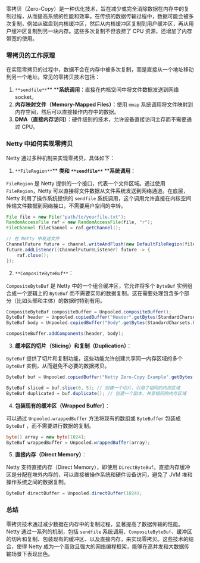 零拷贝（Zero-Copy）是一种优化技术，旨在减少或完全消除数据在内存中的复制过程，从而提高系统的性能和效率。在传统的数据传输过程中，数据可能会被多次复制，例如从磁盘到内核缓冲区，然后从内核缓冲区复制到用户缓冲区，再从用户缓冲区复制到另一块内存。这些多次复制不但浪费了 CPU 资源，还增加了内存带宽的使用。

### 零拷贝的工作原理
在实现零拷贝的过程中，数据不会在内存中被多次复制，而是直接从一个地址移动到另一个地址。常见的零拷贝技术包括：

1. `**sendfile**`** ****系统调用**：直接在内核空间中将文件数据发送到网络 socket。
2. **内存映射文件（Memory-Mapped Files）**：使用 `mmap` 系统调用将文件映射到内存空间，然后可以直接操作内存中的数据。
3. **DMA（直接内存访问）**：硬件级别的技术，允许设备直接访问主存而不需要通过 CPU。

### Netty 中如何实现零拷贝
Netty 通过多种机制来实现零拷贝，具体如下：

1. `**FileRegion**`** ****类和**** **`**sendfile**`** ****系统调用**：

`FileRegion` 是 Netty 提供的一个接口，代表一个文件区域。通过使用 `FileRegion`，Netty 可以直接将文件数据从文件系统发送到网络通道。在底层，Netty 利用了操作系统提供的 `sendfile` 系统调用，这个调用允许直接在内核空间传输文件数据到网络接口，不需要用户空间的中转。

```java
File file = new File("path/to/yourfile.txt");  
RandomAccessFile raf = new RandomAccessFile(file, "r");  
FileChannel fileChannel = raf.getChannel();  

// 在 Netty 中发送文件  
ChannelFuture future = channel.writeAndFlush(new DefaultFileRegion(fileChannel, 0, file.length()));  
future.addListener((ChannelFutureListener) future -> {  
    raf.close();  
});
```

2. `**CompositeByteBuf**`：

`CompositeByteBuf` 是 Netty 中的一个组合缓冲区，它允许将多个 `ByteBuf` 实例组合成一个逻辑上的 `ByteBuf` 而不需要实际的数据复制。这在需要处理包含多个部分（比如头部和主体）的数据时特别有用。

```java
CompositeByteBuf compositeBuffer = Unpooled.compositeBuffer();  
ByteBuf header = Unpooled.copiedBuffer("Header".getBytes(StandardCharsets.UTF_8));  
ByteBuf body = Unpooled.copiedBuffer("Body".getBytes(StandardCharsets.UTF_8));  

compositeBuffer.addComponents(header, body);
```

3. **缓冲区的切片（Slicing）和复制（Duplication）**：

`ByteBuf` 提供了切片和复制功能，这些功能允许创建共享同一内存区域的多个 `ByteBuf` 实例，从而避免不必要的数据拷贝。

```java
ByteBuf buf = Unpooled.copiedBuffer("Netty Zero-Copy Example".getBytes(StandardCharsets.UTF_8));  

ByteBuf sliced = buf.slice(0, 5); // 创建一个切片，引用了相同的内存区域  
ByteBuf duplicated = buf.duplicate(); // 创建一个副本，共享相同的内存区域
```

4. **包装现有的缓冲区（Wrapped Buffer）**：

可以通过 `Unpooled.wrappedBuffer` 方法将现有的数组或 `ByteBuffer` 包装成 `ByteBuf` ，而不需要进行数据的复制。

```java
byte[] array = new byte[1024];  
ByteBuf wrappedBuffer = Unpooled.wrappedBuffer(array);
```

5. **直接内存（Direct Memory）**：

Netty 支持直接内存（Direct Memory），即使用 `DirectByteBuf`。直接内存缓冲区是分配在堆外内存的，可以直接被操作系统和硬件设备访问，避免了 JVM 堆和操作系统之间的数据复制。

```java
ByteBuf directBuffer = Unpooled.directBuffer(1024);
```

### 总结
零拷贝技术通过减少数据在内存中的复制过程，显著提高了数据传输的性能。Netty 通过一系列的机制，包括 `sendfile` 系统调用、`CompositeByteBuf`、缓冲区的切片和复制、包装现有的缓冲区、以及直接内存，来实现零拷贝。这些技术的结合，使得 Netty 成为一个高效且强大的网络编程框架，能够在高并发和大数据传输场景下表现出色。

